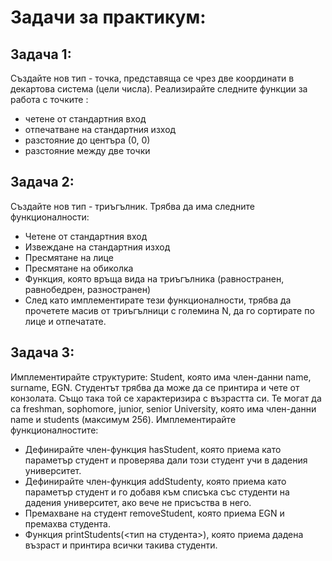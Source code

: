 # Задачи за практикум:
## Задача 1: 
Създайте нов тип - точка, представяща се чрез две координати в декартова система (цели числа). Реализирайте следните функции за работа с точките :

 - четене от стандартния вход
 - отпечатване на стандартния изход
 - разстояние до центъра (0, 0)
 - разстояние между две точки
   
## Задача 2: 
Създайте нов тип - триъгълник. Трябва да има следните функционалности:

 - Четене от стандартния вход
 - Извеждане на стандартния изход
 - Пресмятане на лице
 - Пресмятане на обиколка
 - Функция, която връща вида на триъгълника (равностранен, равнобедрен, разностранен)
 - След като имплементирате тези функционалности, трябва да прочетете масив от триъгълници с големина N, да го сортирате по лице и отпечатате.

## Задача 3: 
Имплементирайте структурите: Student, която има член-данни name, surname, EGN. Студентът трябва да може да се принтира и чете от конзолата. Също така той се характеризира с възрастта си. Те могат да са freshman, sophomore, junior, senior University, която има член-данни name и students (максимум 256). Имплементирайте функционалностите:

 - Дефинирайте член-функция hasStudent, която приема като параметър студент и проверява дали този студент учи в дадения университет.
 - Дефинирайте член-функция addStudenty, която приема като параметър студент и го добавя към списъка със студенти на дадения университет, ако вече не присъства в него.
 - Премахване на студент removeStudent, която приема EGN и премахва студента.
 - Функция printStudents(<тип на студента>), която приема дадена възраст и принтира всички такива студенти.
